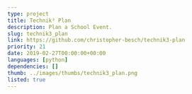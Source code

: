 ```yaml
---
type: project
title: Technik³ Plan
description: Plan a School Event.
slug: technik3_plan
link: https://github.com/christopher-besch/technik3-plan
priority: 21
date: 2019-02-27T00:00:00+00:00
languages: [python]
dependencies: []
thumb: ../images/thumbs/technik3_plan.png
listed: true
---
```


